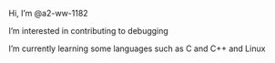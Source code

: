 Hi, I’m @a2-ww-1182

I’m interested in contributing to debugging

I’m currently learning some languages such as C and C++ and Linux

<!---
a2-ww-1182/a2-ww-1182 is a ✨ special ✨ repository because its `README.md` (this file) appears on your GitHub profile.
You can click the Preview link to take a look at your changes.
--->
